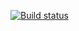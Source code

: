 [![Build status](https://ci.appveyor.com/api/projects/status/o9q176ke90iajeh9?svg=true)](https://ci.appveyor.com/project/PerochenkoVA/pageobgecttransfermoney)
